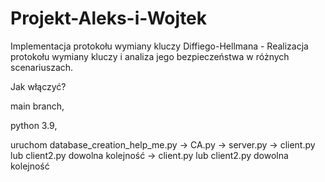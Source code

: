 # Projekt-Aleks-i-Wojtek
Implementacja protokołu wymiany kluczy Diffiego-Hellmana - Realizacja protokołu wymiany kluczy i analiza jego bezpieczeństwa w różnych scenariuszach.

Jak włączyć?

main branch,

python 3.9,

uruchom database_creation_help_me.py -> CA.py -> server.py -> client.py lub client2.py dowolna kolejność -> client.py lub client2.py dowolna kolejność

